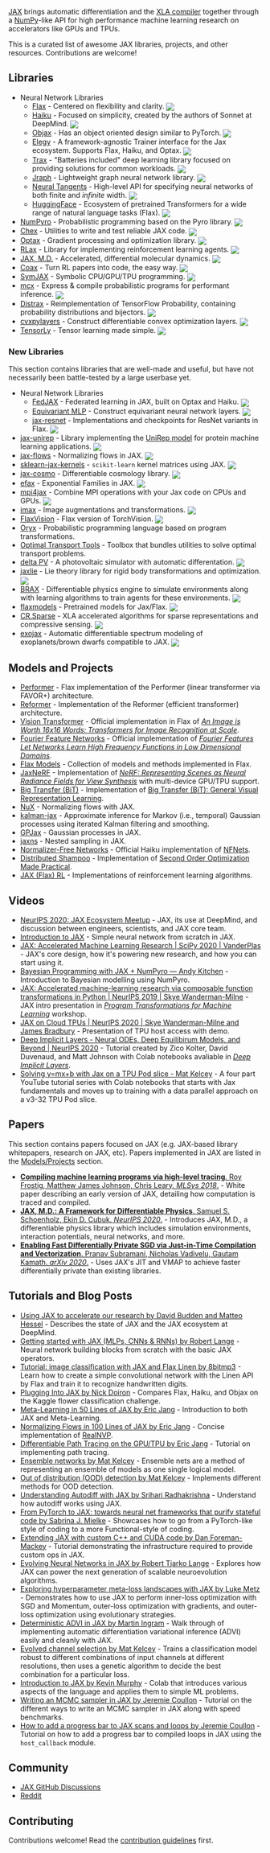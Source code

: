 <div class="github-widget" data-repo="n2cholas/awesome-jax"></div>
<script async src="https://pagead2.googlesyndication.com/pagead/js/adsbygoogle.js"></script><ins class="adsbygoogle" style="display:block" data-ad-client="ca-pub-6890694312814945" data-ad-slot="5473692530" data-ad-format="auto"  data-full-width-responsive="true"></ins><script>(adsbygoogle = window.adsbygoogle || []).push({});</script>
<!--lint ignore double-link-->

<!--lint ignore double-link-->
[JAX](https://github.com/google/jax) brings automatic differentiation and the [XLA compiler](https://www.tensorflow.org/xla) together through a [NumPy](https://numpy.org/)-like API for high performance machine learning research on accelerators like GPUs and TPUs.
<!--lint enable double-link-->

This is a curated list of awesome JAX libraries, projects, and other resources. Contributions are welcome!



<a name="libraries" />

## Libraries

- Neural Network Libraries
    - [Flax](https://raw.githubusercontent.com/google/flax) - Centered on flexibility and clarity. <img src="https://img.shields.io/github/stars/google/flax?style=social" align="center">
    - [Haiku](https://raw.githubusercontent.com/deepmind/dm-haiku) - Focused on simplicity, created by the authors of Sonnet at DeepMind. <img src="https://img.shields.io/github/stars/deepmind/dm-haiku?style=social" align="center">
    - [Objax](https://raw.githubusercontent.com/google/objax) - Has an object oriented design similar to PyTorch. <img src="https://img.shields.io/github/stars/google/objax?style=social" align="center">
    - [Elegy](https://poets-ai.github.io/elegy/) - A framework-agnostic Trainer interface for the Jax ecosystem. Supports Flax, Haiku, and Optax. <img src="https://img.shields.io/github/stars/poets-ai/elegy?style=social" align="center">
    - [Trax](https://raw.githubusercontent.com/google/trax) - "Batteries included" deep learning library focused on providing solutions for common workloads. <img src="https://img.shields.io/github/stars/google/trax?style=social" align="center">
    - [Jraph](https://raw.githubusercontent.com/deepmind/jraph) - Lightweight graph neural network library. <img src="https://img.shields.io/github/stars/deepmind/jraph?style=social" align="center">
    - [Neural Tangents](https://raw.githubusercontent.com/google/neural-tangents) - High-level API for specifying neural networks of both finite and _infinite_ width. <img src="https://img.shields.io/github/stars/google/neural-tangents?style=social" align="center">
    - [HuggingFace](https://raw.githubusercontent.com/huggingface/transformers) - Ecosystem of pretrained Transformers for a wide range of natural language tasks (Flax). <img src="https://img.shields.io/github/stars/huggingface/transformers?style=social" align="center">
- [NumPyro](https://raw.githubusercontent.com/pyro-ppl/numpyro) - Probabilistic programming based on the Pyro library. <img src="https://img.shields.io/github/stars/pyro-ppl/numpyro?style=social" align="center">
- [Chex](https://raw.githubusercontent.com/deepmind/chex) - Utilities to write and test reliable JAX code. <img src="https://img.shields.io/github/stars/deepmind/chex?style=social" align="center">
- [Optax](https://raw.githubusercontent.com/deepmind/optax) - Gradient processing and optimization library. <img src="https://img.shields.io/github/stars/deepmind/optax?style=social" align="center">
- [RLax](https://raw.githubusercontent.com/deepmind/rlax) - Library for implementing reinforcement learning agents. <img src="https://img.shields.io/github/stars/deepmind/rlax?style=social" align="center">
- [JAX, M.D.](https://raw.githubusercontent.com/google/jax-md) - Accelerated, differential molecular dynamics. <img src="https://img.shields.io/github/stars/google/jax-md?style=social" align="center">
- [Coax](https://raw.githubusercontent.com/coax-dev/coax) - Turn RL papers into code, the easy way. <img src="https://img.shields.io/github/stars/coax-dev/coax?style=social" align="center">
- [SymJAX](https://raw.githubusercontent.com/SymJAX/SymJAX) - Symbolic CPU/GPU/TPU programming. <img src="https://img.shields.io/github/stars/SymJAX/SymJAX?style=social" align="center">
- [mcx](https://raw.githubusercontent.com/rlouf/mcx) - Express & compile probabilistic programs for performant inference. <img src="https://img.shields.io/github/stars/rlouf/mcx?style=social" align="center">
- [Distrax](https://raw.githubusercontent.com/deepmind/distrax) - Reimplementation of TensorFlow Probability, containing probability distributions and bijectors. <img src="https://img.shields.io/github/stars/deepmind/distrax?style=social" align="center">
- [cvxpylayers](https://raw.githubusercontent.com/cvxgrp/cvxpylayers) - Construct differentiable convex optimization layers. <img src="https://img.shields.io/github/stars/cvxgrp/cvxpylayers?style=social" align="center">
- [TensorLy](https://raw.githubusercontent.com/tensorly/tensorly) - Tensor learning made simple. <img src="https://img.shields.io/github/stars/tensorly/tensorly?style=social" align="center">

<a name="new-libraries" />

### New Libraries

This section contains libraries that are well-made and useful, but have not necessarily been battle-tested by a large userbase yet.

- Neural Network Libraries
    - [FedJAX](https://raw.githubusercontent.com/google/fedjax) - Federated learning in JAX, built on Optax and Haiku. <img src="https://img.shields.io/github/stars/google/fedjax?style=social" align="center">
    - [Equivariant MLP](https://raw.githubusercontent.com/mfinzi/equivariant-MLP) - Construct equivariant neural network layers. <img src="https://img.shields.io/github/stars/mfinzi/equivariant-MLP?style=social" align="center">
    - [jax-resnet](https://raw.githubusercontent.com/n2cholas/jax-resnet/) - Implementations and checkpoints for ResNet variants in Flax. <img src="https://img.shields.io/github/stars/n2cholas/jax-resnet?style=social" align="center">
- [jax-unirep](https://raw.githubusercontent.com/ElArkk/jax-unirep) - Library implementing the [UniRep model](https://www.nature.com/articles/s41592-019-0598-1) for protein machine learning applications. <img src="https://img.shields.io/github/stars/ElArkk/jax-unirep?style=social" align="center">
- [jax-flows](https://raw.githubusercontent.com/ChrisWaites/jax-flows) - Normalizing flows in JAX. <img src="https://img.shields.io/github/stars/ChrisWaites/jax-flows?style=social" align="center">
- [sklearn-jax-kernels](https://raw.githubusercontent.com/ExpectationMax/sklearn-jax-kernels) - `scikit-learn` kernel matrices using JAX. <img src="https://img.shields.io/github/stars/ExpectationMax/sklearn-jax-kernels?style=social" align="center">
- [jax-cosmo](https://raw.githubusercontent.com/DifferentiableUniverseInitiative/jax_cosmo) - Differentiable cosmology library. <img src="https://img.shields.io/github/stars/DifferentiableUniverseInitiative/jax_cosmo?style=social" align="center">
- [efax](https://raw.githubusercontent.com/NeilGirdhar/efax) - Exponential Families in JAX. <img src="https://img.shields.io/github/stars/NeilGirdhar/efax?style=social" align="center">
- [mpi4jax](https://raw.githubusercontent.com/PhilipVinc/mpi4jax) - Combine MPI operations with your Jax code on CPUs and GPUs. <img src="https://img.shields.io/github/stars/PhilipVinc/mpi4jax?style=social" align="center">
- [imax](https://raw.githubusercontent.com/4rtemi5/imax) - Image augmentations and transformations. <img src="https://img.shields.io/github/stars/4rtemi5/imax?style=social" align="center">
- [FlaxVision](https://raw.githubusercontent.com/rolandgvc/flaxvision) - Flax version of TorchVision. <img src="https://img.shields.io/github/stars/rolandgvc/flaxvision?style=social" align="center">
- [Oryx](https://github.com/tensorflow/probability/tree/master/spinoffs/oryx) - Probabilistic programming language based on program transformations.
- [Optimal Transport Tools](https://github.com/google-research/ott) - Toolbox that bundles utilities to solve optimal transport problems.
- [delta PV](https://raw.githubusercontent.com/romanodev/deltapv) - A photovoltaic simulator with automatic differentation. <img src="https://img.shields.io/github/stars/romanodev/deltapv?style=social" align="center">
- [jaxlie](https://raw.githubusercontent.com/brentyi/jaxlie) - Lie theory library for rigid body transformations and optimization. <img src="https://img.shields.io/github/stars/brentyi/jaxlie?style=social" align="center">
- [BRAX](https://raw.githubusercontent.com/google/brax) - Differentiable physics engine to simulate environments along with learning algorithms to train agents for these environments. <img src="https://img.shields.io/github/stars/google/brax?style=social" align="center">
- [flaxmodels](https://raw.githubusercontent.com/matthias-wright/flaxmodels) - Pretrained models for Jax/Flax. <img src="https://img.shields.io/github/stars/matthias-wright/flaxmodels?style=social" align="center">
- [CR.Sparse](https://raw.githubusercontent.com/carnotresearch/cr-sparse) - XLA accelerated algorithms for sparse representations and compressive sensing. <img src="https://img.shields.io/github/stars/carnotresearch/cr-sparse?style=social" align="center">
- [exojax](https://raw.githubusercontent.com/HajimeKawahara/exojax) - Automatic differentiable spectrum modeling of exoplanets/brown dwarfs compatible to JAX. <img src="https://img.shields.io/github/stars/HajimeKawahara/exojax?style=social" align="center">

<a name="models-and-projects" />

## Models and Projects

- [Performer](https://github.com/google-research/google-research/tree/master/performer/fast_attention/jax) - Flax implementation of the Performer (linear transformer via FAVOR+) architecture.
- [Reformer](https://github.com/google/trax/tree/master/trax/models/reformer) - Implementation of the Reformer (efficient transformer) architecture.
- [Vision Transformer](https://github.com/google-research/vision_transformer) - Official implementation in Flax of [_An Image is Worth 16x16 Words: Transformers for Image Recognition at Scale_](https://arxiv.org/abs/2010.11929).
- [Fourier Feature Networks](https://github.com/tancik/fourier-feature-networks) - Official implementation of [_Fourier Features Let Networks Learn High Frequency Functions in Low Dimensional Domains_](https://people.eecs.berkeley.edu/~bmild/fourfeat).
- [Flax Models](https://github.com/google-research/google-research/tree/master/flax_models) - Collection of models and methods implemented in Flax.
- [JaxNeRF](https://github.com/google-research/google-research/tree/master/jaxnerf) - Implementation of [_NeRF: Representing Scenes as Neural Radiance Fields for View Synthesis_](http://www.matthewtancik.com/nerf) with multi-device GPU/TPU support.
- [Big Transfer (BiT)](https://github.com/google-research/big_transfer) - Implementation of [Big Transfer (BiT): General Visual Representation Learning](https://arxiv.org/abs/1912.11370).
- [NuX](https://github.com/Information-Fusion-Lab-Umass/NuX) - Normalizing flows with JAX.
- [kalman-jax](https://github.com/AaltoML/kalman-jax) - Approximate inference for Markov (i.e., temporal) Gaussian processes using iterated Kalman filtering and smoothing.
- [GPJax](https://github.com/thomaspinder/GPJax) - Gaussian processes in JAX.
- [jaxns](https://github.com/Joshuaalbert/jaxns) - Nested sampling in JAX.
- [Normalizer-Free Networks](https://github.com/deepmind/deepmind-research/tree/master/nfnets) - Official Haiku implementation of [NFNets](https://arxiv.org/abs/2102.06171).
- [Distributed Shampoo](https://github.com/google-research/google-research/tree/master/scalable_shampoo) - Implementation of [Second Order Optimization Made Practical](https://arxiv.org/abs/2002.09018).
- [JAX (Flax) RL](https://github.com/ikostrikov/jax-rl) - Implementations of reinforcement learning algorithms.

<a name="videos" />

## Videos

- [NeurIPS 2020: JAX Ecosystem Meetup](https://www.youtube.com/watch?v=iDxJxIyzSiM) - JAX, its use at DeepMind, and discussion between engineers, scientists, and JAX core team.
- [Introduction to JAX](https://youtu.be/0mVmRHMaOJ4) - Simple neural network from scratch in JAX.
- [JAX: Accelerated Machine Learning Research | SciPy 2020 | VanderPlas](https://youtu.be/z-WSrQDXkuM) - JAX's core design, how it's powering new research, and how you can start using it.
- [Bayesian Programming with JAX + NumPyro — Andy Kitchen](https://youtu.be/CecuWGpoztw) - Introduction to Bayesian modelling using NumPyro.
- [JAX: Accelerated machine-learning research via composable function transformations in Python | NeurIPS 2019 | Skye Wanderman-Milne](https://slideslive.com/38923687/jax-accelerated-machinelearning-research-via-composable-function-transformations-in-python) - JAX intro presentation in [_Program Transformations for Machine Learning_](https://program-transformations.github.io) workshop.
- [JAX on Cloud TPUs | NeurIPS 2020 | Skye Wanderman-Milne and James Bradbury](https://drive.google.com/file/d/1jKxefZT1xJDUxMman6qrQVed7vWI0MIn/edit) - Presentation of TPU host access with demo.
- [Deep Implicit Layers - Neural ODEs, Deep Equilibirum Models, and Beyond | NeurIPS 2020](https://slideslive.com/38935810/deep-implicit-layers-neural-odes-equilibrium-models-and-beyond) - Tutorial created by Zico Kolter, David Duvenaud, and Matt Johnson with Colab notebooks avaliable in [_Deep Implicit Layers_](http://implicit-layers-tutorial.org).
- [Solving y=mx+b with Jax on a TPU Pod slice - Mat Kelcey](http://matpalm.com/blog/ymxb_pod_slice/) - A four part YouTube tutorial series with Colab notebooks that starts with Jax fundamentals and moves up to training with a data parallel approach on a v3-32 TPU Pod slice.

<a name="papers" />

## Papers

This section contains papers focused on JAX (e.g. JAX-based library whitepapers, research on JAX, etc). Papers implemented in JAX are listed in the [Models/Projects](#projects) section.

<!--lint ignore awesome-list-item-->
- [__Compiling machine learning programs via high-level tracing__. Roy Frostig, Matthew James Johnson, Chris Leary. _MLSys 2018_.](https://mlsys.org/Conferences/doc/2018/146.pdf) - White paper describing an early version of JAX, detailing how computation is traced and compiled.
- [__JAX, M.D.: A Framework for Differentiable Physics__. Samuel S. Schoenholz, Ekin D. Cubuk. _NeurIPS 2020_.](https://arxiv.org/abs/1912.04232) - Introduces JAX, M.D., a differentiable physics library which includes simulation environments, interaction potentials, neural networks, and more.
- [__Enabling Fast Differentially Private SGD via Just-in-Time Compilation and Vectorization__. Pranav Subramani, Nicholas Vadivelu, Gautam Kamath. _arXiv 2020_.](https://arxiv.org/abs/2010.09063) - Uses JAX's JIT and VMAP to achieve faster differentially private than existing libraries.
<!--lint enable awesome-list-item-->

<a name="tutorials-and-blog-posts" />

## Tutorials and Blog Posts

- [Using JAX to accelerate our research by David Budden and Matteo Hessel](https://deepmind.com/blog/article/using-jax-to-accelerate-our-research) - Describes the state of JAX and the JAX ecosystem at DeepMind.
- [Getting started with JAX (MLPs, CNNs & RNNs) by Robert Lange](https://roberttlange.github.io/posts/2020/03/blog-post-10/) - Neural network building blocks from scratch with the basic JAX operators.
- [Tutorial: image classification with JAX and Flax Linen by 8bitmp3](https://github.com/8bitmp3/JAX-Flax-Tutorial-Image-Classification-with-Linen) - Learn how to create a simple convolutional network with the Linen API by Flax and train it to recognize handwritten digits.
- [Plugging Into JAX by Nick Doiron](https://medium.com/swlh/plugging-into-jax-16c120ec3302) - Compares Flax, Haiku, and Objax on the Kaggle flower classification challenge.
- [Meta-Learning in 50 Lines of JAX by Eric Jang](https://blog.evjang.com/2019/02/maml-jax.html) - Introduction to both JAX and Meta-Learning.
- [Normalizing Flows in 100 Lines of JAX by Eric Jang](https://blog.evjang.com/2019/07/nf-jax.html) - Concise implementation of [RealNVP](https://arxiv.org/abs/1605.08803).
- [Differentiable Path Tracing on the GPU/TPU by Eric Jang](https://blog.evjang.com/2019/11/jaxpt.html) - Tutorial on implementing path tracing.
- [Ensemble networks by Mat Kelcey](http://matpalm.com/blog/ensemble_nets) - Ensemble nets are a method of representing an ensemble of models as one single logical model.
- [Out of distribution (OOD) detection by Mat Kelcey](http://matpalm.com/blog/ood_using_focal_loss) - Implements different methods for OOD detection.
- [Understanding Autodiff with JAX by Srihari Radhakrishna](https://www.radx.in/jax.html) - Understand how autodiff works using JAX.
- [From PyTorch to JAX: towards neural net frameworks that purify stateful code by Sabrina J. Mielke](https://sjmielke.com/jax-purify.htm) - Showcases how to go from a PyTorch-like style of coding to a more Functional-style of coding.
- [Extending JAX with custom C++ and CUDA code by Dan Foreman-Mackey](https://github.com/dfm/extending-jax) - Tutorial demonstrating the infrastructure required to provide custom ops in JAX.
- [Evolving Neural Networks in JAX by Robert Tjarko Lange](https://roberttlange.github.io/posts/2021/02/cma-es-jax/) - Explores how JAX can power the next generation of scalable neuroevolution algorithms.
- [Exploring hyperparameter meta-loss landscapes with JAX by Luke Metz](http://lukemetz.com/exploring-hyperparameter-meta-loss-landscapes-with-jax/) - Demonstrates how to use JAX to perform inner-loss optimization with SGD and Momentum, outer-loss optimization with gradients, and outer-loss optimization using evolutionary strategies.
- [Deterministic ADVI in JAX by Martin Ingram](https://martiningram.github.io/deterministic-advi/) - Walk through of implementing automatic differentiation variational inference (ADVI) easily and cleanly with JAX.
- [Evolved channel selection by Mat Kelcey](http://matpalm.com/blog/evolved_channel_selection/) - Trains a classification model robust to different combinations of input channels at different resolutions, then uses a genetic algorithm to decide the best combination for a particular loss.
- [Introduction to JAX by Kevin Murphy](https://colab.research.google.com/github/probml/pyprobml/blob/master/notebooks/jax_intro.ipynb) - Colab that introduces various aspects of the language and applies them to simple ML problems.
- [Writing an MCMC sampler in JAX by Jeremie Coullon](https://www.jeremiecoullon.com/2020/11/10/mcmcjax3ways/) - Tutorial on the different ways to write an MCMC sampler in JAX along with speed benchmarks.
- [How to add a progress bar to JAX scans and loops by Jeremie Coullon](https://www.jeremiecoullon.com/2021/01/29/jax_progress_bar/) - Tutorial on how to add a progress bar to compiled loops in JAX using the `host_callback` module.

<a name="community" />

## Community

- [JAX GitHub Discussions](https://github.com/google/jax/discussions)
- [Reddit](https://www.reddit.com/r/JAX/)

## Contributing

Contributions welcome! Read the [contribution guidelines](https://github.com/n2cholas/awesome-jax/blob/master/contributing.md) first.